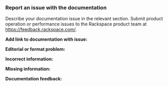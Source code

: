 ### Report an issue with the documentation

Describe your documentation issue in  the relevant section. Submit product operation or 
performance issues to the Rackspace product team at https://feedback.rackspace.com/.

**Add link to documentation with issue:**  



**Editorial or format problem:** 




**Incorrect information:**




**Missing information:**




**Documentation feedback:**





